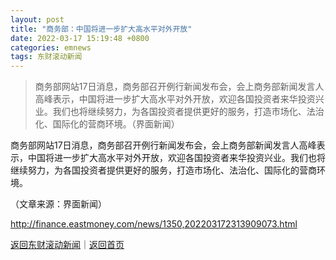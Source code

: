 ```yaml
---
layout: post
title: "商务部：中国将进一步扩大高水平对外开放"
date: 2022-03-17 15:19:48 +0800
categories: emnews
tags: 东财滚动新闻
---
```

> 商务部网站17日消息，商务部召开例行新闻发布会，会上商务部新闻发言人高峰表示，中国将进一步扩大高水平对外开放，欢迎各国投资者来华投资兴业。我们也将继续努力，为各国投资者提供更好的服务，打造市场化、法治化、国际化的营商环境。（界面新闻）

<p>商务部网站17日消息，商务部召开例行新闻发布会，会上商务部新闻发言人高峰表示，中国将进一步扩大高水平对外开放，欢迎各国投资者来华投资兴业。我们也将继续努力，为各国投资者提供更好的服务，打造市场化、法治化、国际化的营商环境。</p><p class="em_media">（文章来源：界面新闻）</p>

<http://finance.eastmoney.com/news/1350,202203172313909073.html>

[返回东财滚动新闻](//finews.withounder.com/emnews/)｜[返回首页](//finews.withounder.com/)